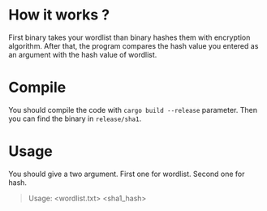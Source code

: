 # How it works ?
First binary takes your wordlist than binary hashes them with encryption algorithm. After that, the program compares the hash value you entered as an argument with the hash value of wordlist.

# Compile

You should compile the code with ```cargo build --release``` parameter. Then you can find the binary in ```release/sha1```.


# Usage

You should give a two argument. First one for wordlist. Second one for hash. 
>Usage: <wordlist.txt> <sha1_hash>
